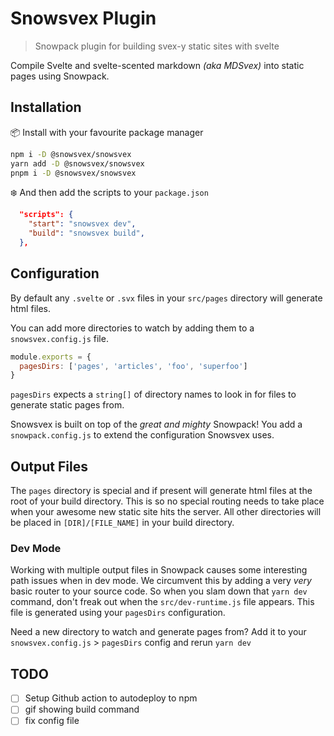# Snowsvex Plugin

> Snowpack plugin for building svex-y static sites with svelte

Compile Svelte and svelte-scented markdown _(aka MDSvex)_ into static pages using Snowpack.

## Installation

📦 Install with your favourite package manager

```sh
npm i -D @snowsvex/snowsvex
yarn add -D @snowsvex/snowsvex
pnpm i -D @snowsvex/snowsvex
```

❄️ And then add the scripts to your `package.json`

```json
  "scripts": {
    "start": "snowsvex dev",
    "build": "snowsvex build",
  },
```

## Configuration

By default any `.svelte` or `.svx` files in your `src/pages` directory will generate html files.

You can add more directories to watch by adding them to a `snowsvex.config.js` file.

```js
module.exports = {
  pagesDirs: ['pages', 'articles', 'foo', 'superfoo']
}
```

`pagesDirs` expects a `string[]` of directory names to look in for files to generate static pages from.

Snowsvex is built on top of the _great and mighty_ Snowpack! You add a `snowpack.config.js` to extend the configuration Snowsvex uses.

## Output Files

The `pages` directory is special and if present will generate html files at the root of your build directory. This is so no special routing needs to take place when your awesome new static site hits the server. All other directories will be placed in `[DIR]/[FILE_NAME]` in your build directory.

### Dev Mode

Working with multiple output files in Snowpack causes some interesting path issues when in dev mode. We circumvent this by adding a very _very_ basic router to your source code. So when you slam down that `yarn dev` command, don't freak out when the `src/dev-runtime.js` file appears. This file is generated using your `pagesDirs` configuration.

Need a new directory to watch and generate pages from? Add it to your `snowsvex.config.js` > `pagesDirs` config and rerun `yarn dev`

## TODO

- [ ] Setup Github action to autodeploy to npm
- [ ] gif showing build command
- [ ] fix config file
